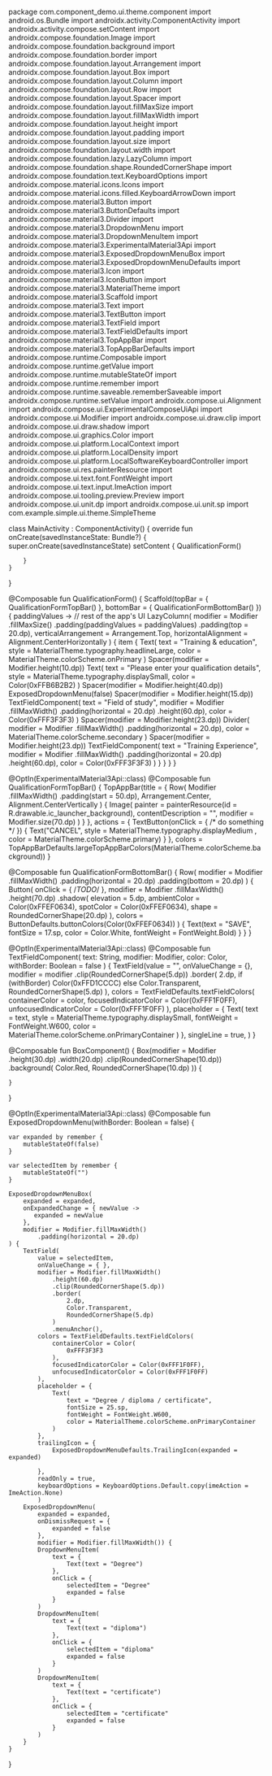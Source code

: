 package com.component_demo.ui.theme.component
import android.os.Bundle
import androidx.activity.ComponentActivity
import androidx.activity.compose.setContent
import androidx.compose.foundation.Image
import androidx.compose.foundation.background
import androidx.compose.foundation.border
import androidx.compose.foundation.layout.Arrangement
import androidx.compose.foundation.layout.Box
import androidx.compose.foundation.layout.Column
import androidx.compose.foundation.layout.Row
import androidx.compose.foundation.layout.Spacer
import androidx.compose.foundation.layout.fillMaxSize
import androidx.compose.foundation.layout.fillMaxWidth
import androidx.compose.foundation.layout.height
import androidx.compose.foundation.layout.padding
import androidx.compose.foundation.layout.size
import androidx.compose.foundation.layout.width
import androidx.compose.foundation.lazy.LazyColumn
import androidx.compose.foundation.shape.RoundedCornerShape
import androidx.compose.foundation.text.KeyboardOptions
import androidx.compose.material.icons.Icons
import androidx.compose.material.icons.filled.KeyboardArrowDown
import androidx.compose.material3.Button
import androidx.compose.material3.ButtonDefaults
import androidx.compose.material3.Divider
import androidx.compose.material3.DropdownMenu
import androidx.compose.material3.DropdownMenuItem
import androidx.compose.material3.ExperimentalMaterial3Api
import androidx.compose.material3.ExposedDropdownMenuBox
import androidx.compose.material3.ExposedDropdownMenuDefaults
import androidx.compose.material3.Icon
import androidx.compose.material3.IconButton
import androidx.compose.material3.MaterialTheme
import androidx.compose.material3.Scaffold
import androidx.compose.material3.Text
import androidx.compose.material3.TextButton
import androidx.compose.material3.TextField
import androidx.compose.material3.TextFieldDefaults
import androidx.compose.material3.TopAppBar
import androidx.compose.material3.TopAppBarDefaults
import androidx.compose.runtime.Composable
import androidx.compose.runtime.getValue
import androidx.compose.runtime.mutableStateOf
import androidx.compose.runtime.remember
import androidx.compose.runtime.saveable.rememberSaveable
import androidx.compose.runtime.setValue
import androidx.compose.ui.Alignment
import androidx.compose.ui.ExperimentalComposeUiApi
import androidx.compose.ui.Modifier
import androidx.compose.ui.draw.clip
import androidx.compose.ui.draw.shadow
import androidx.compose.ui.graphics.Color
import androidx.compose.ui.platform.LocalContext
import androidx.compose.ui.platform.LocalDensity
import androidx.compose.ui.platform.LocalSoftwareKeyboardController
import androidx.compose.ui.res.painterResource
import androidx.compose.ui.text.font.FontWeight
import androidx.compose.ui.text.input.ImeAction
import androidx.compose.ui.tooling.preview.Preview
import androidx.compose.ui.unit.dp
import androidx.compose.ui.unit.sp
import com.example.simple.ui.theme.SimpleTheme

class MainActivity : ComponentActivity() {
    override fun onCreate(savedInstanceState: Bundle?) {
        super.onCreate(savedInstanceState)
        setContent {
            QualificationForm()

        }
    }
}

@Composable
fun QualificationForm() {
    Scaffold(topBar = {
        QualificationFormTopBar()
    }, bottomBar = {
        QualificationFormBottomBar()
    }) { paddingValues ->
        // rest of the app's UI
        LazyColumn(
            modifier = Modifier
                .fillMaxSize()
                .padding(paddingValues = paddingValues)
                .padding(top = 20.dp),
            verticalArrangement = Arrangement.Top,
            horizontalAlignment = Alignment.CenterHorizontally
        ) {
            item {
                Text(
                    text = "Training & education",
                    style = MaterialTheme.typography.headlineLarge,
                    color = MaterialTheme.colorScheme.onPrimary
                )
                Spacer(modifier = Modifier.height(10.dp))
                Text(
                    text = "Please enter your qualification details",
                    style = MaterialTheme.typography.displaySmall,
                    color = Color(0xFFB6B2B2)
                )
                Spacer(modifier = Modifier.height(40.dp))
                ExposedDropdownMenu(false)
                Spacer(modifier = Modifier.height(15.dp))
                TextFieldComponent(
                    text = "Field of study",
                    modifier = Modifier
                        .fillMaxWidth()
                        .padding(horizontal = 20.dp)
                        .height(60.dp),
                    color = Color(0xFFF3F3F3)
                )
                Spacer(modifier = Modifier.height(23.dp))
                Divider(
                    modifier = Modifier
                        .fillMaxWidth()
                        .padding(horizontal = 20.dp),
                    color = MaterialTheme.colorScheme.secondary
                )
                Spacer(modifier = Modifier.height(23.dp))
                TextFieldComponent(
                    text = "Training Experience",
                    modifier = Modifier
                        .fillMaxWidth()
                        .padding(horizontal = 20.dp)
                        .height(60.dp),
                    color = Color(0xFFF3F3F3)
                )
            }
            }
        }
    }


@OptIn(ExperimentalMaterial3Api::class)
@Composable
fun QualificationFormTopBar() {
    TopAppBar(title = {
        Row(
            Modifier
                .fillMaxWidth()
                .padding(start = 50.dp),
            Arrangement.Center,
            Alignment.CenterVertically
        ) {
            Image(
                painter = painterResource(id = R.drawable.ic_launcher_background),
                contentDescription = "",
                modifier = Modifier.size(70.dp)
            )
        }
    }, actions = {
        TextButton(onClick = { /* do something */ }) {
            Text("CANCEL", style = MaterialTheme.typography.displayMedium , color = MaterialTheme.colorScheme.primary)
        }
    }, colors = TopAppBarDefaults.largeTopAppBarColors(MaterialTheme.colorScheme.background))
}


@Composable
fun QualificationFormBottomBar() {
    Row(
        modifier = Modifier
            .fillMaxWidth()
            .padding(horizontal = 20.dp)
            .padding(bottom = 20.dp)
    ) {
        Button(
            onClick = { /*TODO*/ },
            modifier = Modifier
                .fillMaxWidth()
                .height(70.dp)
                .shadow(
                    elevation = 5.dp,
                    ambientColor = Color(0xFFEF0634),
                    spotColor = Color(0xFFEF0634),
                    shape = RoundedCornerShape(20.dp)
                ),
            colors = ButtonDefaults.buttonColors(Color(0xFFEF0634))
        ) {
            Text(text = "SAVE", fontSize = 17.sp, color = Color.White, fontWeight = FontWeight.Bold)
        }
    }
}


@OptIn(ExperimentalMaterial3Api::class)
@Composable
fun TextFieldComponent(
    text: String, modifier: Modifier, color: Color, withBorder: Boolean = false
) {
    TextField(value = "",
        onValueChange = {},
        modifier = modifier
            .clip(RoundedCornerShape(5.dp))
            .border(
                2.dp,
                if (withBorder) Color(0xFFD1CCCC) else Color.Transparent,
                RoundedCornerShape(5.dp)
            ),
        colors = TextFieldDefaults.textFieldColors(
            containerColor = color,
            focusedIndicatorColor = Color(0xFFF1F0FF),
            unfocusedIndicatorColor = Color(0xFFF1F0FF)
        ),
        placeholder = {
            Text(
                text = text, style = MaterialTheme.typography.displaySmall, fontWeight = FontWeight.W600,
                color = MaterialTheme.colorScheme.onPrimaryContainer
            )
        },
        singleLine = true,
    )
}

@Composable
fun BoxComponent() {
    Box(modifier = Modifier
        .height(30.dp)
        .width(20.dp)
        .clip(RoundedCornerShape(10.dp))
        .background(
            Color.Red,
            RoundedCornerShape(10.dp)
        )) {

    }
}




@OptIn(ExperimentalMaterial3Api::class)
@Composable
fun ExposedDropdownMenu(withBorder: Boolean = false) {

    var expanded by remember {
        mutableStateOf(false)
    }

    var selectedItem by remember {
        mutableStateOf("")
    }

    ExposedDropdownMenuBox(
        expanded = expanded,
        onExpandedChange = { newValue ->
           expanded = newValue
        },
        modifier = Modifier.fillMaxWidth()
            .padding(horizontal = 20.dp)
    ) {
        TextField(
            value = selectedItem,
            onValueChange = { },
            modifier = Modifier.fillMaxWidth()
                .height(60.dp)
                .clip(RoundedCornerShape(5.dp))
                .border(
                    2.dp,
                    Color.Transparent,
                    RoundedCornerShape(5.dp)
                )
                .menuAnchor(),
            colors = TextFieldDefaults.textFieldColors(
                containerColor = Color(
                    0xFFF3F3F3
                ),
                focusedIndicatorColor = Color(0xFFF1F0FF),
                unfocusedIndicatorColor = Color(0xFFF1F0FF)
            ),
            placeholder = {
                Text(
                    text = "Degree / diploma / certificate",
                    fontSize = 25.sp,
                    fontWeight = FontWeight.W600,
                    color = MaterialTheme.colorScheme.onPrimaryContainer
                )
            },
            trailingIcon = {
                ExposedDropdownMenuDefaults.TrailingIcon(expanded = expanded)

            },
            readOnly = true,
            keyboardOptions = KeyboardOptions.Default.copy(imeAction = ImeAction.None)
            )
        ExposedDropdownMenu(
            expanded = expanded,
            onDismissRequest = {
                expanded = false
            },
            modifier = Modifier.fillMaxWidth()) {
            DropdownMenuItem(
                text = {
                    Text(text = "Degree")
                },
                onClick = {
                    selectedItem = "Degree"
                    expanded = false
                }
            )
            DropdownMenuItem(
                text = {
                    Text(text = "diploma")
                },
                onClick = {
                    selectedItem = "diploma"
                    expanded = false
                }
            )
            DropdownMenuItem(
                text = {
                    Text(text = "certificate")
                },
                onClick = {
                    selectedItem = "certificate"
                    expanded = false
                }
            )
        }
    }
}

